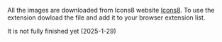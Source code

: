 All the images are downloaded from Icons8 website [Icons8](https://icons8.com/).
To use the extension dowload the file and add it to your browser extension list.

It is not fully finished yet (2025-1-29)